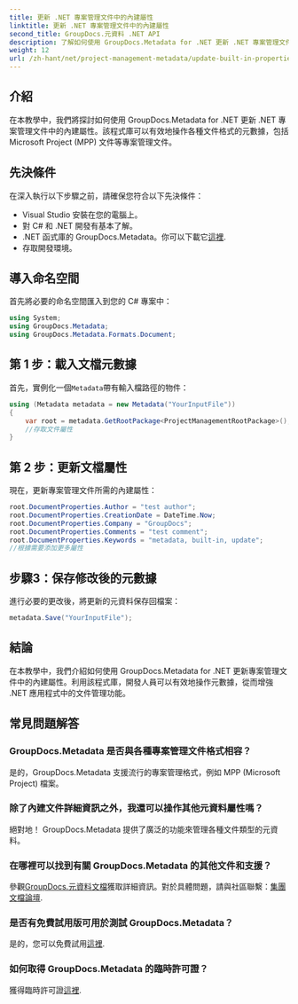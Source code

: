 ```yaml
---
title: 更新 .NET 專案管理文件中的內建屬性
linktitle: 更新 .NET 專案管理文件中的內建屬性
second_title: GroupDocs.元資料 .NET API
description: 了解如何使用 GroupDocs.Metadata for .NET 更新 .NET 專案管理文件中的元資料。提昇文件管理效率。
weight: 12
url: /zh-hant/net/project-management-metadata/update-built-in-properties-project-management-documents/
---
```

## 介紹
在本教學中，我們將探討如何使用 GroupDocs.Metadata for .NET 更新 .NET 專案管理文件中的內建屬性。該程式庫可以有效地操作各種文件格式的元數據，包括 Microsoft Project (MPP) 文件等專案管理文件。
## 先決條件
在深入執行以下步驟之前，請確保您符合以下先決條件：
- Visual Studio 安裝在您的電腦上。
- 對 C# 和 .NET 開發有基本了解。
-  .NET 函式庫的 GroupDocs.Metadata。你可以下載它[這裡](https://releases.groupdocs.com/metadata/net/).
- 存取開發環境。

## 導入命名空間
首先將必要的命名空間匯入到您的 C# 專案中：
```csharp
using System;
using GroupDocs.Metadata;
using GroupDocs.Metadata.Formats.Document;
```
## 第 1 步：載入文檔元數據
首先，實例化一個`Metadata`帶有輸入檔路徑的物件：
```csharp
using (Metadata metadata = new Metadata("YourInputFile"))
{
    var root = metadata.GetRootPackage<ProjectManagementRootPackage>();
    //存取文件屬性
}
```
## 第 2 步：更新文檔屬性
現在，更新專案管理文件所需的內建屬性：
```csharp
root.DocumentProperties.Author = "test author";
root.DocumentProperties.CreationDate = DateTime.Now;
root.DocumentProperties.Company = "GroupDocs";
root.DocumentProperties.Comments = "test comment";
root.DocumentProperties.Keywords = "metadata, built-in, update";
//根據需要添加更多屬性
```
## 步驟3：保存修改後的元數據
進行必要的更改後，將更新的元資料保存回檔案：
```csharp
metadata.Save("YourInputFile");
```

## 結論
在本教學中，我們介紹如何使用 GroupDocs.Metadata for .NET 更新專案管理文件中的內建屬性。利用該程式庫，開發人員可以有效地操作元數據，從而增強 .NET 應用程式中的文件管理功能。

## 常見問題解答
### GroupDocs.Metadata 是否與各種專案管理文件格式相容？
是的，GroupDocs.Metadata 支援流行的專案管理格式，例如 MPP (Microsoft Project) 檔案。
### 除了內建文件詳細資訊之外，我還可以操作其他元資料屬性嗎？
絕對地！ GroupDocs.Metadata 提供了廣泛的功能來管理各種文件類型的元資料。
### 在哪裡可以找到有關 GroupDocs.Metadata 的其他文件和支援？
參觀[GroupDocs.元資料文檔](https://tutorials.groupdocs.com/metadata/net/)獲取詳細資訊。對於具體問題，請與社區聯繫：[集團文檔論壇](https://forum.groupdocs.com/c/metadata/14).
### 是否有免費試用版可用於測試 GroupDocs.Metadata？
是的，您可以免費試用[這裡](https://releases.groupdocs.com/).
### 如何取得 GroupDocs.Metadata 的臨時許可證？
獲得臨時許可證[這裡](https://purchase.groupdocs.com/temporary-license/).